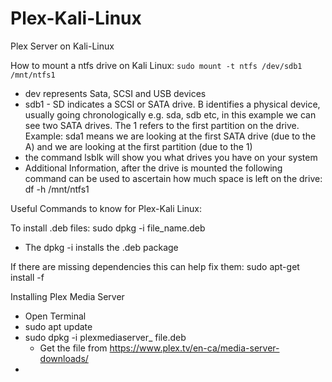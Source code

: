 # Plex-Kali-Linux
Plex Server on Kali-Linux

How to mount a ntfs drive on Kali Linux: 
`sudo mount -t ntfs /dev/sdb1 /mnt/ntfs1`
- dev represents Sata, SCSI and USB devices
- sdb1 - SD indicates a SCSI or SATA drive. B identifies a physical device, usually going chronologically e.g. sda, sdb etc, in this example we can see two SATA drives. The 1 refers to the first partition on the drive. Example: sda1 means we are looking at the first SATA drive (due to the A) and we are looking at the first partition (due to the 1)
- the command lsblk will show you what drives you have on your system
- Additional Information, after the drive is mounted the following command can be used to ascertain how much space is left on the drive: df -h /mnt/ntfs1 


Useful Commands to know for Plex-Kali Linux: 

To install .deb files: sudo dpkg -i file_name.deb 
- The dpkg -i installs the .deb package
 
If there are missing dependencies this can help fix them: 
sudo apt-get install -f

Installing Plex Media Server 

- Open Terminal
- sudo apt update
- sudo dpkg -i plexmediaserver_ file.deb
  - Get the file from https://www.plex.tv/en-ca/media-server-downloads/
-  
